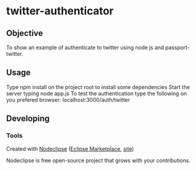 # twitter-authenticator

## Objective
To show an example of authenticate to twitter using node js and passport-twitter.


## Usage
Type npm install on the project root to install some dependencies
Start the server typing node app.js
To test the authentication type the following on you prefered browser: localhost:3000/auth/twitter

## Developing

### Tools

Created with [Nodeclipse](https://github.com/Nodeclipse/nodeclipse-1)
 ([Eclipse Marketplace](http://marketplace.eclipse.org/content/nodeclipse), [site](http://www.nodeclipse.org))   

Nodeclipse is free open-source project that grows with your contributions.
